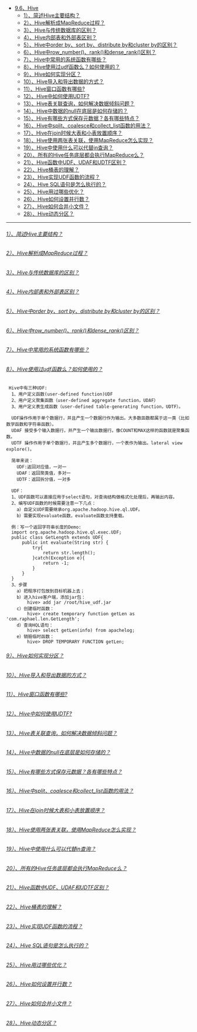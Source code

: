 * [9.6、Hive](bigdata-project/src/main/doc/hive.md)
    - [1）、简述Hive主要结构？]()
    - [2）、Hive解析成MapReduce过程？]()
    - [3）、Hive与传统数据库的区别？]()
    - [4）、Hive内部表和外部表区别？]()
    - [5）、Hive中order by、sort by、distribute by和cluster by的区别？]()
    - [6）、Hive中row_number()、rank()和dense_rank()区别？]()
    - [7）、Hive中常用的系统函数有哪些？]()
    - [8）、Hive使用过udf函数么？如何使用的？]()
    - [9）、Hive如何实现分区？]()
    - [10）、Hive导入和导出数据的方式？]()
    - [11）、Hive窗口函数有哪些?]()
    - [12）、Hive中如何使用UDTF?]()
    - [13）、Hive表关联查询，如何解决数据倾斜问题？]()
    - [14）、Hive中数据的null在底层是如何存储的？]()
    - [15）、Hive有哪些方式保存元数据？各有哪些特点？]()
    - [16）、Hive中split、coalesce和collect_list函数的用法？]()
    - [17）、Hive在join时候大表和小表放置顺序？]()
    - [18）、Hive使用两张表关联，使用MapReduce怎么实现？]()
    - [19）、Hive中使用什么可以代替in查询？]()
    - [20）、所有的Hive任务底层都会执行MapReduce么？]()
    - [21）、Hive函数中UDF、UDAF和UDTF区别？]()
    - [22）、Hive桶表的理解？]()
    - [23）、Hive实现UDF函数的流程？]()
    - [24）、Hive SQL语句是怎么执行的？]()
    - [25）、Hive用过哪些优化？]()
    - [26）、Hive如何设置并行数？]()
    - [27）、Hive如何合并小文件？]()
    - [28）、Hive动态分区？]()
---
###### [1）、简述Hive主要结构？]()
###### [2）、Hive解析成MapReduce过程？]()
###### [3）、Hive与传统数据库的区别？]()
###### [4）、Hive内部表和外部表区别？]()
###### [5）、Hive中order by、sort by、distribute by和cluster by的区别？]()
###### [6）、Hive中row_number()、rank()和dense_rank()区别？]()
###### [7）、Hive中常用的系统函数有哪些？]()
###### [8）、Hive使用过udf函数么？如何使用的？]()
     Hive中有三种UDF:
      1、用户定义函数(user-defined function)UDF
      2、用户定义聚集函数（user-defined aggregate function，UDAF）
      3、用户定义表生成函数（user-defined table-generating function，UDTF）。
      
      UDF操作作用于单个数据行，并且产生一个数据行作为输出。大多数函数都属于这一类（比如数学函数和字符串函数）。
      UDAF 接受多个输入数据行，并产生一个输出数据行。像COUNT和MAX这样的函数就是聚集函数。
      UDTF 操作作用于单个数据行，并且产生多个数据行，一个表作为输出。lateral view explore()。
      
      简单来说：
        UDF:返回对应值，一对一
        UDAF：返回聚类值，多对一
        UDTF：返回拆分值，一对多
        
      UDF：
      1、UDF函数可以直接应用于select语句，对查询结构做格式化处理后，再输出内容。
      2、编写UDF函数的时候需要注意一下几点：
        a）自定义UDF需要继承org.apache.hadoop.hive.ql.UDF。
        b）需要实现evaluate函数，evaluate函数支持重载。
      
      例：写一个返回字符串长度的Demo:
      import org.apache.hadoop.hive.ql.exec.UDF;
      public class GetLength extends UDF{
          public int evaluate(String str) {
              try{
                  return str.length();
              }catch(Exception e){
                  return -1;
              }
          }
      }
      3、步骤
        a）把程序打包放到目标机器上去；
        b）进入hive客户端，添加jar包：
            hive> add jar /root/hive_udf.jar
        c）创建临时函数：
            hive> create temporary function getLen as 'com.raphael.len.GetLength';
        d）查询HQL语句：
            hive> select getLen(info) from apachelog;
        e）销毁临时函数：
            hive> DROP TEMPORARY FUNCTION getLen;

###### [9）、Hive如何实现分区？]()
###### [10）、Hive导入和导出数据的方式？]()
###### [11）、Hive窗口函数有哪些?]()
###### [12）、Hive中如何使用UDTF?]()
###### [13）、Hive表关联查询，如何解决数据倾斜问题？]()
###### [14）、Hive中数据的null在底层是如何存储的？]()
###### [15）、Hive有哪些方式保存元数据？各有哪些特点？]()
###### [16）、Hive中split、coalesce和collect_list函数的用法？]()
###### [17）、Hive在join时候大表和小表放置顺序？]()
###### [18）、Hive使用两张表关联，使用MapReduce怎么实现？]()
###### [19）、Hive中使用什么可以代替in查询？]()
###### [20）、所有的Hive任务底层都会执行MapReduce么？]()
###### [21）、Hive函数中UDF、UDAF和UDTF区别？]()
###### [22）、Hive桶表的理解？]()
###### [23）、Hive实现UDF函数的流程？]()
###### [24）、Hive SQL语句是怎么执行的？]()
###### [25）、Hive用过哪些优化？]()
###### [26）、Hive如何设置并行数？]()
###### [27）、Hive如何合并小文件？]()
###### [28）、Hive动态分区？]()